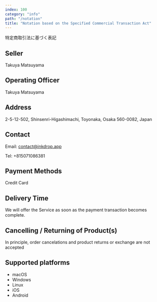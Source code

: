```yaml
---
index: 100
category: "info"
path: "/notation"
title: "Notation based on the Specified Commercial Transaction Act"
---
```


特定商取引法に基づく表記

## Seller

Takuya Matsuyama

## Operating Officer

Takuya Matsuyama

## Address

2-5-12-502, Shinsenri-Higashimachi, Toyonaka, Osaka 560-0082, Japan

## Contact

Email: contact@inkdrop.app

Tel: +815071086381

## Payment Methods

Credit Card

## Delivery Time

We will offer the Service as soon as the payment transaction becomes complete.

## Cancelling / Returning of Product(s)

In principle, order cancelations and product returns or exchange are not accepted

## Supported platforms

- macOS
- Windows
- Linux
- iOS
- Android
